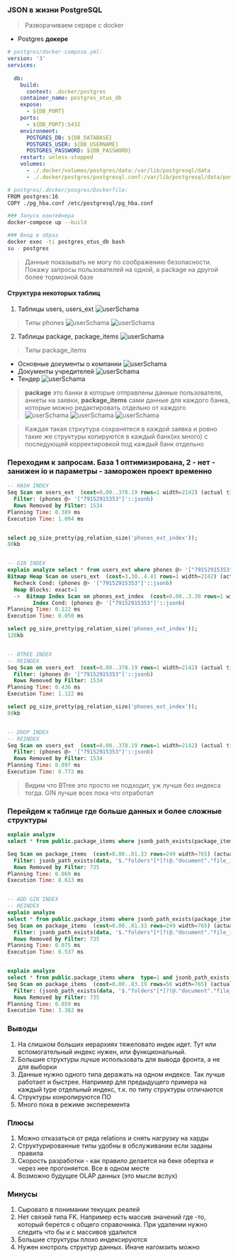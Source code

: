 ### JSON в жизни PostgreSQL

> Разворачиваем сервре с docker


- Postgres **докере**

```yaml
# postgres/docker-compose.yml:
version: '3'
services:
  
  db:
    build:
      context: .docker/postgres
    container_name: postgres_otus_db
    expose:
      - ${DB_PORT}
    ports:
      - ${DB_PORT}:5432
    environment:
      POSTGRES_DB: ${DB_DATABASE}
      POSTGRES_USER: ${DB_USERNAME}
      POSTGRES_PASSWORD: ${DB_PASSWORD}
    restart: unless-stopped
    volumes:
      - ./.docker/volumes/postgres/data:/var/lib/postgresql/data
      - ./.docker/postgres/postgresql.conf:/var/lib/postgresql/data/postgresql.conf
```

```bash
# postgres/.docker/posgres/Dockerfile:
FROM postgres:16
COPY ./pg_hba.conf /etc/postgresql/pg_hba.conf
```

```bash
### Запуск контейнера
docker-compose up --build
```

```bash
### Вход в образ
docker exec -ti postgres_otus_db bash
su - postgres
```

> Данные показывать не могу по соображению безопасности.
> Покажу запросы пользователей на одной, а package на другой более тормозной базе

#### Структура некоторых таблиц
1. Таблицы users, users_ext
![userSchama](img/1.png)

> Типы phones
![userSchama](img/3.png)
![userSchama](img/5.png)

2. Таблицы package, package_items
![userSchama](img/2.png)

> Типы package_items

- Основные документы о компании
![userSchama](img/6.png)
- Документы учредителей
![userSchama](img/7.png)
- Тендер
![userSchama](img/8.png)

> **package** это банки в которые отправлены данные пользователя, анкеты на заявки, **package_items** сами данные для каждого банка, которые можно редактировать отдельно от каждого
![userSchama](img/9.png)
![userSchama](img/10.png)
![userSchama](img/11.png)

> Каждая такая стркутура сохранятеся в каждой заявка и ровно такие же структуры копируются в каждый банк(их много) с последующей корректировкой под каждый банк отдельно


### Переходим к запросам. База 1 оптимизирована, 2 - нет - занижен io и параметры - заморожен проект временно

```sql
-- HASH INDEX
Seq Scan on users_ext  (cost=0.00..378.19 rows=1 width=2142) (actual time=0.011..1.073 rows=1 loops=1)
  Filter: (phones @> '["79152915353"]'::jsonb)
  Rows Removed by Filter: 1534
Planning Time: 0.389 ms
Execution Time: 1.094 ms


select pg_size_pretty(pg_relation_size('phones_ext_index'));
80kb


-- GIN INDEX
explain analyze select * from users_ext where phones @> '["79152915353"]'
Bitmap Heap Scan on users_ext  (cost=3.30..4.41 rows=1 width=2142) (actual time=0.023..0.024 rows=1 loops=1)
  Recheck Cond: (phones @> '["79152915353"]'::jsonb)
  Heap Blocks: exact=1
  ->  Bitmap Index Scan on phones_ext_index  (cost=0.00..3.30 rows=1 width=0) (actual time=0.014..0.014 rows=1 loops=1)
        Index Cond: (phones @> '["79152915353"]'::jsonb)
Planning Time: 0.122 ms
Execution Time: 0.050 ms

select pg_size_pretty(pg_relation_size('phones_ext_index'));
128kb


-- BTREE INDEX
-- REINDEX
Seq Scan on users_ext  (cost=0.00..378.19 rows=1 width=2142) (actual time=0.014..1.101 rows=1 loops=1)
  Filter: (phones @> '["79152915353"]'::jsonb)
  Rows Removed by Filter: 1534
Planning Time: 0.436 ms
Execution Time: 1.122 ms

select pg_size_pretty(pg_relation_size('phones_ext_index'));
80kb


-- DROP INDEX
-- REINDEX
Seq Scan on users_ext  (cost=0.00..378.19 rows=1 width=2142) (actual time=0.017..0.753 rows=1 loops=1)
  Filter: (phones @> '["79152915353"]'::jsonb)
  Rows Removed by Filter: 1534
Planning Time: 0.097 ms
Execution Time: 0.772 ms

```

> Видим что BTree это просто не подходит, уж лучше без индекса тогда. GIN лучше всех пока что отработал

### Перейдем к таблице где больше данных и более сложные структуры

```sql
explain analyze 
select * from public.package_items where jsonb_path_exists(package_items.data,  '$.folders[*] ? (@.document.file_id == 27)')

Seq Scan on package_items  (cost=0.00..81.33 rows=249 width=765) (actual time=0.192..8.568 rows=11 loops=1)
  Filter: jsonb_path_exists(data, '$."folders"[*]?(@."document"."file_id" == 27)'::jsonpath, '{}'::jsonb, false)
  Rows Removed by Filter: 735
Planning Time: 0.069 ms
Execution Time: 8.613 ms


-- ADD GIN INDEX
-- REINDEX
explain analyze 
select * from public.package_items where jsonb_path_exists(package_items.data,  '$.folders[*] ? (@.document.file_id == 27)')
Seq Scan on package_items  (cost=0.00..81.33 rows=249 width=765) (actual time=0.199..6.495 rows=11 loops=1)
  Filter: jsonb_path_exists(data, '$."folders"[*]?(@."document"."file_id" == 27)'::jsonpath, '{}'::jsonb, false)
  Rows Removed by Filter: 735
Planning Time: 0.075 ms
Execution Time: 6.537 ms


explain analyze 
select * from public.package_items where  type=1 and jsonb_path_exists(package_items.data,  '$.folders[*] ? (@.document.file_id == 27)') 
Seq Scan on package_items  (cost=0.00..83.19 rows=56 width=765) (actual time=0.088..3.350 rows=11 loops=1)
  Filter: (jsonb_path_exists(data, '$."folders"[*]?(@."document"."file_id" == 27)'::jsonpath, '{}'::jsonb, false) AND (type = 1))
  Rows Removed by Filter: 735
Planning Time: 0.059 ms
Execution Time: 3.382 ms


```


### Выводы
1. На слишком больших иерархиях тяжеловато индек идет. Тут или вспомогательный индекс нужен, или функциональный. 
2. Большие структуры лцчше использовать для вывода фронта, а не для выборки
3. Данные нужно одного типа деражать на одном индексе. Так лучше работает и быстрее. Например для предыдущего примера на каждый type отдельный индекс, т.к. по типу структуры отличаются
4. Структуры конролируются ПО
5. Много пока в режиме эксперемента

### Плюсы
1. Можно отказаться от ряда relations и снять нагрузку на харды
2. Структурированные типы удобны в обслуживании если заданы правила
3. Скорость разработки - как правило делается на беке обертка и через нее прогоняется. Все в одном месте
4. Возможно будущее OLAP данных (это мысли вслух)


### Минусы
1. Сыровато в понимании текущих реалей
2. Нет связей типа FK. Например есть массив значений где -то, который берется с общего справочника. При удалении нужно следить что бы и с массивов удалился
3. Большие структуры плохо индексируются
4. Нужен кнотроль структур данных. Иначе нагомзить можно




